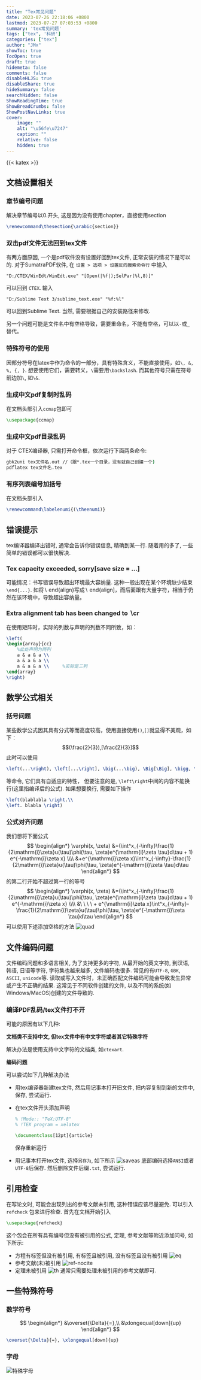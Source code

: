 ```yaml
---
title: "Tex常见问题"
date: 2023-07-26 22:18:06 +0800
lastmod: 2023-07-27 07:03:53 +0800
summary: 'tex常见问题'
tags: ["tex", '科研']
categories: ["tex"]
author: "JMx"
showToc: true
TocOpen: true
draft: true
hidemeta: false
comments: false
disableHLJS: true 
disableShare: true
hideSummary: false
searchHidden: false
ShowReadingTime: true
ShowBreadCrumbs: false
ShowPostNavLinks: true
cover:
    image: ""  
    alt: "\u56fe\u7247"  
    caption: "" 
    relative: false 
    hidden: true 
---
```


{{< katex >}}

## 文档设置相关

### 章节编号问题

解决章节编号以0.开头, 这是因为没有使用chapter，直接使用section
```latex
\renewcommand\thesection{\arabic{section}}
```

### 双击pdf文件无法回到tex文件
有两方面原因, 一个是pdf软件没有设置好回到tex文件, 正常安装的情况下是可以的.
对于SumatraPDF软件, 在 `设置 > 选项 > 设置反向搜索命令行` 中输入
```
"D:/CTEX/WinEdt/WinEdt.exe" "[Open(|%f|);SelPar(%l,8)]"
```
可以回到 `CTEX`.
输入
```
"D:/Sublime Text 3/sublime_text.exe" "%f:%l"
```
可以回到Sublime Text.
当然, 需要根据自己的安装路径来修改.

另一个问题可能是文件名中有空格导致，需要重命名，不能有空格，可以以`-`或`_`替代。

### 特殊符号的使用
因部分符号在latex中作为命令的一部分，具有特殊含义，不能直接使用，如`\, &, %, {, }`.
想要使用它们，需要转义，`\`需要用`\backslash`. 
而其他符号只需在符号前边加`\`, 如`\&`.


### 生成中文pdf复制时乱码
在文档头部引入`ccmap`包即可
```latex
\usepackage{ccmap}
```

### 生成中文pdf目录乱码
对于 CTEX编译器, 只需打开命令框，依次运行下面两条命令:
```bat
gbk2uni tex文件名.out //（跟*.tex一个目录，没有就自己创建一个)
pdflatex tex文件名.tex
```

### 有序列表编号加括号
在文档头部引入
```latex
\renewcommand\labelenumi{(\theenumi)}
```

## 错误提示
tex编译器编译出错时, 通常会告诉你错误信息, 精确到某一行. 
随着用的多了, 一些简单的错误都可以很快解决.


### Tex capacity exceeded, sorry[save size = ...]
可能情况：书写错误导致超出环境最大容纳量.
这种一般出现在某个环境缺少结束`\end{...}`.
如将$\backslash$ end\{align\}写成$\backslash$ end\{align]，而后面跟有大量字符，相当于仍然在该环境中，导致超出容纳量。

### Extra alignment tab has been changed to $\backslash$cr
在使用矩阵时，实际的列数与声明的列数不同所致，如：
```latex
\left(
\begin{array}{cc}
    %此处声明为两列
    a & a & a \\
    a & a & a \\
    a & a & a \\     %实际是三列
\end{array}
\right)
```


## 数学公式相关

### 括号问题
某些数学公式因其具有分式等而高度较高，使用直接使用`()`,`[]`就显得不美观，如下：
$$(\frac{2}{3}),[\frac{2}{3}]$$
此时可以使用
```latex
\left(...\right), \left[...\right], \big(...\big), \Big[\Big], \bigg, \Bigg
```
等命令, 它们具有自适应的特性，
但要注意的是, `\left\right`中间的内容不能换行(这里指编译后的公式). 
如果想要换行, 需要如下操作
```latex
\left(blablabla \right.\\
\left. blabla \right)
```

### 公式对齐问题
我们想将下面公式
$$
\begin{align*}
   \varphi(x, \zeta)
   &=(\int^x_{-\infty}\frac{1}{2\mathrm{i}\zeta}u(\tau)\phi(\tau, \zeta)e^{\mathrm{i}\zeta \tau}d\tau + 1)
   e^{-\mathrm{i}\zeta x}      \\\\
   &+e^{\mathrm{i}\zeta x}\int^x_{-\infty}-\frac{1}{2\mathrm{i}\zeta}u(\tau)\phi(\tau, \zeta)e^{-\mathrm{i}\zeta \tau}d\tau
\end{align*}
$$
的第二行开始不超过第一行的等号
$$
\begin{align*}
   \varphi(x, \zeta)
   &=(\int^x_{-\infty}\frac{1}{2\mathrm{i}\zeta}u(\tau)\phi(\tau, \zeta)e^{\mathrm{i}\zeta \tau}d\tau + 1)
   e^{-\mathrm{i}\zeta x}      \\\\
   &\ \ \ \ + e^{\mathrm{i}\zeta x}\int^x_{-\infty}-\frac{1}{2\mathrm{i}\zeta}u(\tau)\phi(\tau, \zeta)e^{-\mathrm{i}\zeta \tau}d\tau
\end{align*}
$$
可以使用下述添加空格的方法
![quad](images/quad.png)

## 文件编码问题
文件编码问题和多语言相关, 为了支持更多的字符, 从最开始的英文字符, 到汉语, 韩语, 日语等字符, 字符集也越来越多, 文件编码也很多. 
常见的有`UTF-8`, `GBK`, `ASCII`, `unicode`等.
读取或写入文件时，未正确匹配文件编码可能会导致发生异常或产生不正确的结果. 
这常见于不同软件创建的文件, 以及不同的系统(如Windows/MacOS)创建的文件导致的.

### 编译PDF乱码/tex文件打不开
可能的原因有以下几种:

**文档类不支持中文, 但tex文件中有中文字符或者其它特殊字符**

解决办法是使用支持中文字符的文档类, 如`ctexart`.

**编码问题**

可以尝试如下几种解决办法
- 用tex编译器新建tex文件, 然后用记事本打开旧文件, 把内容复制到新的文件中, 保存, 尝试运行.

- 在tex文件开头添加声明
    ```latex
    % !Mode:: "TeX:UTF-8"
    % !TEX program = xelatex

    \documentclass[12pt]{article}
    ```
    保存重新运行

- 用记事本打开tex文件, 选择`另存为`, 如下所示
![saveas](images/save.png)
    底部编码选择`ANSI`或者`UTF-8`后保存. 然后删除文件后缀`.txt`, 尝试运行.



## 引用检查
在写论文时, 可能会出现列出的参考文献未引用, 
这种错误应该尽量避免.
可以引入 `refcheck` 包来进行检查. 首先在文档开始引入
```latex
\usepackage{refcheck}
```
这个包会在所有具有编号但没有被引用的公式, 定理, 参考文献等附近添加问号, 如下所示:
- 方程有标签但没有被引用, 有标签且被引用, 没有标签且没有被引用
![eq](images/eq.jpg)
- 参考文献(未)被引用
![ref-nocite](images/ref-nocite.jpg)
- 定理未被引用
![th](images/th.jpg)
通常只需要处理未被引用的参考文献即可.

## 一些特殊符号

### 数学符号
$$
\begin{align*}
&\overset{\Delta}{=},\\
&\xlongequal[down]{up}
\end{align*}
$$
```latex
\overset{\Delta}{=}, \xlongequal[down]{up}
```

### 字母
![特殊字母](images/alpha.png)
